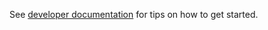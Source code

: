 See [developer documentation](https://docs.dask.org/en/latest/develop.html)
for tips on how to get started.

